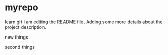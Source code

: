 # myrepo
learn git 
I am editing the README file. Adding some more details about the project description.

new things

second things